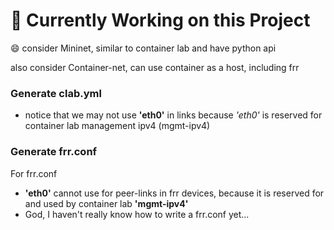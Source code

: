 
# 🚧 Currently Working on this Project 
:smile:
consider Mininet, similar to container lab and have python api

also consider Container-net, can use container as a host, including frr

### Generate clab.yml

- notice that we may not use **'eth0'** in links because *'eth0'* is reserved for container lab management ipv4 (mgmt-ipv4)

### Generate frr.conf

For frr.conf

- **'eth0'** cannot use for peer-links in frr devices, because it is reserved for and used by container lab **'mgmt-ipv4'**
- God, I haven't really know how to write a frr.conf yet...
